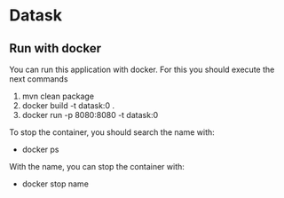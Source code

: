 # Datask
## Run with docker

You can run this application with docker. For this you should execute the next commands

1. mvn clean package
2. docker build -t datask:0 .
3. docker run -p 8080:8080 -t datask:0

To stop the container, you should search the name with:

* docker ps

With the name, you can stop the container with:

* docker stop name
